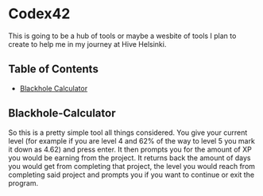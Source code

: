 # Codex42
This is going to be a hub of tools or maybe a wesbite of tools I plan to create to help me in my journey at Hive Helsinki.

## Table of Contents
- [Blackhole Calculator](#Blackhole-Calculator)

## Blackhole-Calculator
So this is a pretty simple tool all things considered. You give your current level (for example if you are level 4 and 62% of the way to level 5 you mark it down as 4.62) and press enter.
It then prompts you for the amount of XP you would be earning from the project.
It returns back the amount of days you would get from completing that project, the level you would reach from completing said project and prompts you if you want to continue or exit the program.
